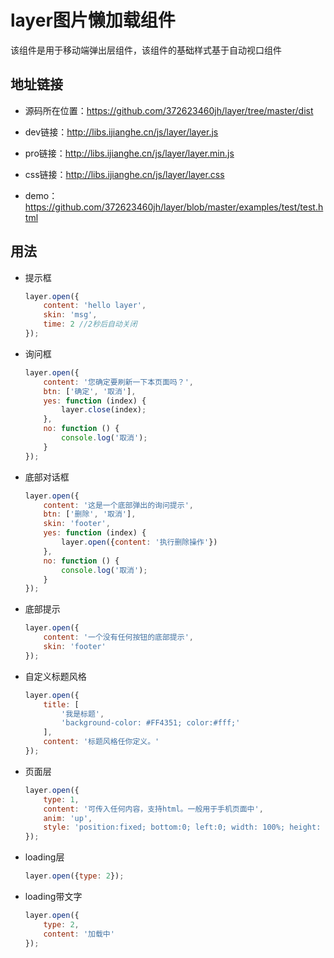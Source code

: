 # layer图片懒加载组件

该组件是用于移动端弹出层组件，该组件的基础样式基于自动视口组件

## 地址链接

- 源码所在位置：https://github.com/372623460jh/layer/tree/master/dist

- dev链接：http://libs.ijianghe.cn/js/layer/layer.js

- pro链接：http://libs.ijianghe.cn/js/layer/layer.min.js

- css链接：http://libs.ijianghe.cn/js/layer/layer.css

- demo：https://github.com/372623460jh/layer/blob/master/examples/test/test.html
    
## 用法
   
- 提示框
    
    ```javascript
    layer.open({
        content: 'hello layer',
        skin: 'msg',
        time: 2 //2秒后自动关闭
    });
    ```
- 询问框
    
    ```javascript
    layer.open({
        content: '您确定要刷新一下本页面吗？',
        btn: ['确定', '取消'],
        yes: function (index) {
            layer.close(index);
        },
        no: function () {
            console.log('取消');
        }
    });
    ```
- 底部对话框
    
    ```javascript
    layer.open({
        content: '这是一个底部弹出的询问提示',
        btn: ['删除', '取消'],
        skin: 'footer',
        yes: function (index) {
            layer.open({content: '执行删除操作'})
        },
        no: function () {
            console.log('取消');
        }
    });
    ```
- 底部提示
    
    ```javascript
    layer.open({
        content: '一个没有任何按钮的底部提示',
        skin: 'footer'
    });
    ```
- 自定义标题风格
    
    ```javascript
    layer.open({
        title: [
            '我是标题',
            'background-color: #FF4351; color:#fff;'
        ],
        content: '标题风格任你定义。'
    });
    ```
- 页面层
    
    ```javascript
    layer.open({
        type: 1,
        content: '可传入任何内容，支持html。一般用于手机页面中',
        anim: 'up',
        style: 'position:fixed; bottom:0; left:0; width: 100%; height: 200px; padding:10px 0; border:none;'
    });
    ```
- loading层
    
    ```javascript
    layer.open({type: 2});
    ```
- loading带文字
    
    ```javascript
    layer.open({
        type: 2,
        content: '加载中'
    });
    ```